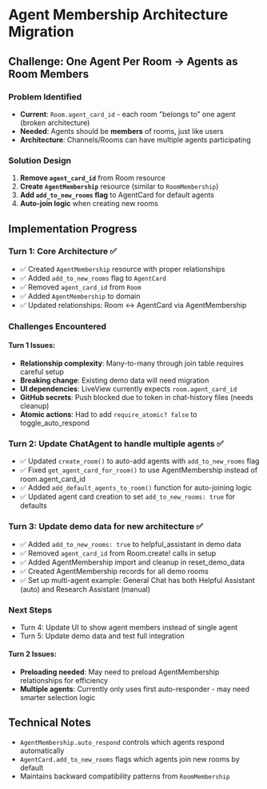 # Agent Membership Architecture Migration

## Challenge: One Agent Per Room → Agents as Room Members

### Problem Identified
- **Current**: `Room.agent_card_id` - each room "belongs to" one agent (broken architecture)
- **Needed**: Agents should be **members** of rooms, just like users
- **Architecture**: Channels/Rooms can have multiple agents participating

### Solution Design
1. **Remove `agent_card_id`** from Room resource
2. **Create `AgentMembership`** resource (similar to `RoomMembership`)
3. **Add `add_to_new_rooms` flag** to AgentCard for default agents
4. **Auto-join logic** when creating new rooms

## Implementation Progress

### Turn 1: Core Architecture ✅
- ✅ Created `AgentMembership` resource with proper relationships
- ✅ Added `add_to_new_rooms` flag to `AgentCard`
- ✅ Removed `agent_card_id` from `Room`
- ✅ Added `AgentMembership` to domain
- ✅ Updated relationships: Room ↔ AgentCard via AgentMembership

### Challenges Encountered

#### Turn 1 Issues:
- **Relationship complexity**: Many-to-many through join table requires careful setup
- **Breaking change**: Existing demo data will need migration
- **UI dependencies**: LiveView currently expects `room.agent_card_id`
- **GitHub secrets**: Push blocked due to token in chat-history files (needs cleanup)
- **Atomic actions**: Had to add `require_atomic? false` to toggle_auto_respond

### Turn 2: Update ChatAgent to handle multiple agents ✅
- ✅ Updated `create_room()` to auto-add agents with `add_to_new_rooms` flag
- ✅ Fixed `get_agent_card_for_room()` to use AgentMembership instead of room.agent_card_id
- ✅ Added `add_default_agents_to_room()` function for auto-joining logic
- ✅ Updated agent card creation to set `add_to_new_rooms: true` for defaults

### Turn 3: Update demo data for new architecture ✅
- ✅ Added `add_to_new_rooms: true` to helpful_assistant in demo data
- ✅ Removed `agent_card_id` from Room.create! calls in setup
- ✅ Added AgentMembership import and cleanup in reset_demo_data
- ✅ Created AgentMembership records for all demo rooms
- ✅ Set up multi-agent example: General Chat has both Helpful Assistant (auto) and Research Assistant (manual)

### Next Steps
- Turn 4: Update UI to show agent members instead of single agent
- Turn 5: Update demo data and test full integration

#### Turn 2 Issues:
- **Preloading needed**: May need to preload AgentMembership relationships for efficiency
- **Multiple agents**: Currently only uses first auto-responder - may need smarter selection logic

## Technical Notes
- `AgentMembership.auto_respond` controls which agents respond automatically
- `AgentCard.add_to_new_rooms` flags which agents join new rooms by default
- Maintains backward compatibility patterns from `RoomMembership`